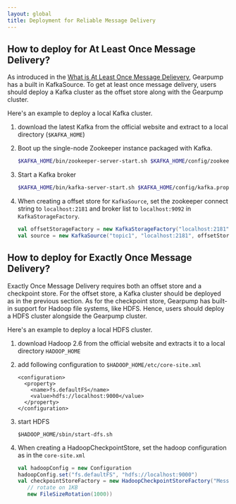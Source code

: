 ```yaml
---
layout: global
title: Deployment for Reliable Message Delivery
---
```



## How to deploy for At Least Once Message Delivery?

As introduced in the [What is At Least Once Message Delievery](message-delivery.html#what-is-at-least-once-message-delivery), Gearpump has a built in KafkaSource. To get at least once message delivery, users should deploy a Kafka cluster as the offset store along with the Gearpump cluster. 

Here's an example to deploy a local Kafka cluster. 

1. download the latest Kafka from the official website and extract to a local directory (`$KAFKA_HOME`)

2. Boot up the single-node Zookeeper instance packaged with Kafka. 

   ```bash
   $KAFKA_HOME/bin/zookeeper-server-start.sh $KAFKA_HOME/config/zookeeper.properties
   ```
 
3. Start a Kafka broker

   ```bash
   $KAFKA_HOME/bin/kafka-server-start.sh $KAFKA_HOME/config/kafka.properties
   ```   

4. When creating a offset store for `KafkaSource`, set the zookeeper connect string to `localhost:2181` and broker list to `localhost:9092` in `KafkaStorageFactory`.

   ```scala
   val offsetStorageFactory = new KafkaStorageFactory("localhost:2181", "localhost:9092")
   val source = new KafkaSource("topic1", "localhost:2181", offsetStorageFactory)
   ```


## How to deploy for Exactly Once Message Delivery?

Exactly Once Message Delivery requires both an offset store and a checkpoint store. For the offset store, a Kafka cluster should be deployed as in the previous section. As for the checkpoint store, Gearpump has built-in support for Hadoop file systems, like HDFS. Hence, users should deploy a HDFS cluster alongside the Gearpump cluster. 

Here's an example to deploy a local HDFS cluster.

1. download Hadoop 2.6 from the official website and extracts it to a local directory `HADOOP_HOME`

2. add following configuration to `$HADOOP_HOME/etc/core-site.xml`

   ```
   <configuration>
     <property>
       <name>fs.defaultFS</name>
       <value>hdfs://localhost:9000</value>
     </property>
   </configuration>
   ```

3. start HDFS

   ```
   $HADOOP_HOME/sbin/start-dfs.sh
   ```
   
4. When creating a HadoopCheckpointStore, set the hadoop configuration as in the `core-site.xml`

   ```scala
   val hadoopConfig = new Configuration
   hadoopConfig.set("fs.defaultFS", "hdfs://localhost:9000")
   val checkpointStoreFactory = new HadoopCheckpointStoreFactory("MessageCount", hadoopConfig,
      // rotate on 1KB
      new FileSizeRotation(1000))
   ```   